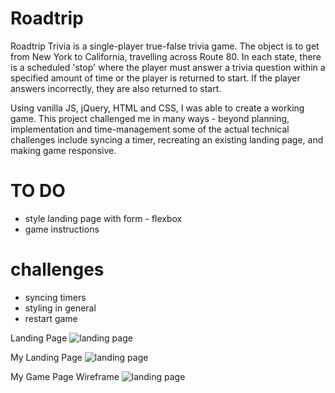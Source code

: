 # Roadtrip

Roadtrip Trivia is a single-player true-false trivia game. The object is to get from New York to California, travelling across Route 80.
In each state, there is a scheduled 'stop' where the player must answer a trivia question within a specified amount of time or the player
is returned to start. If the player answers incorrectly, they are also returned to start. 

Using vanilla JS, jQuery, HTML and CSS, I was able to create a working game.
This project challenged me in many ways - beyond planning, implementation and time-management some of the actual technical challenges 
include syncing a timer, recreating an existing landing page, and making game responsive.

# TO DO 
- style landing page with form - flexbox
- game instructions

# challenges
- syncing timers
- styling in general
- restart game


Landing Page
![landing page](https://laurentem0514.github.io/Roadtrip/images/screenshots/groupon-landing-page.png "groupon landing")

My Landing Page
![landing page](https://laurentem0514.github.io/Roadtrip/images/screenshots/mylanding.png "my landing")

My Game Page Wireframe
![landing page](https://laurentem0514.github.io/Roadtrip/images/screenshots/wireframe.png "game wireframe")
